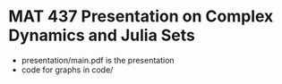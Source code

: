 # MAT 437 Presentation on Complex Dynamics and Julia Sets
* presentation/main.pdf is the presentation
* code for graphs in code/

